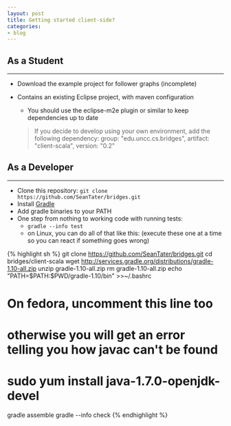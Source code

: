 ```yaml
---
layout: post
title: Getting started client-side?
categories:
- blog
---
```


## As a Student
---

* Download the example project for follower graphs (incomplete)
* Contains an existing Eclipse project, with maven configuration
  * You should use the eclipse-m2e plugin or similar to keep dependencies up to date

  > If you decide to develop using your own environment, add the following dependency:
  > group: "edu.uncc.cs.bridges", artifact: "client-scala", version: "0.2"


## As a Developer
---

- Clone this repository: `git clone https://github.com/SeanTater/bridges.git`
- Install [Gradle](http://gradle.org)
- Add gradle binaries to your PATH
- One step from nothing to working code with running tests:
  - `gradle --info test`
  - on Linux, you can do all of that like this: (execute these one at a time so you can react if something goes wrong)

{% highlight sh %} 
git clone https://github.com/SeanTater/bridges.git
cd bridges/client-scala
wget http://services.gradle.org/distributions/gradle-1.10-all.zip
unzip gradle-1.10-all.zip
rm gradle-1.10-all.zip
echo "PATH=\$PATH:$PWD/gradle-1.10/bin" >>~/.bashrc
# On fedora, uncomment this line too
# otherwise you will get an error telling you how javac can't be found
# sudo yum install java-1.7.0-openjdk-devel
gradle assemble
gradle --info check
{% endhighlight %} 
